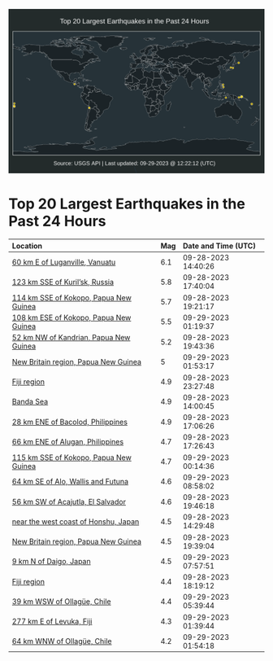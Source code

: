 ![Map](./map.png)

# Top 20 Largest Earthquakes in the Past 24 Hours

| Location | Mag | Date and Time (UTC) |
|:---|:---|:---|
| [60 km E of Luganville, Vanuatu](https://earthquake.usgs.gov/earthquakes/eventpage/us6000lbdi) | 6.1 | 09-28-2023 14:40:26 |
| [123 km SSE of Kuril’sk, Russia](https://earthquake.usgs.gov/earthquakes/eventpage/us6000lbgs) | 5.8 | 09-28-2023 17:40:04 |
| [114 km SSE of Kokopo, Papua New Guinea](https://earthquake.usgs.gov/earthquakes/eventpage/us6000lbhd) | 5.7 | 09-28-2023 19:21:17 |
| [108 km ESE of Kokopo, Papua New Guinea](https://earthquake.usgs.gov/earthquakes/eventpage/us6000lbk5) | 5.5 | 09-29-2023 01:19:37 |
| [52 km NW of Kandrian, Papua New Guinea](https://earthquake.usgs.gov/earthquakes/eventpage/us6000lbi7) | 5.2 | 09-28-2023 19:43:36 |
| [New Britain region, Papua New Guinea](https://earthquake.usgs.gov/earthquakes/eventpage/us6000lbkp) | 5 | 09-29-2023 01:53:17 |
| [Fiji region](https://earthquake.usgs.gov/earthquakes/eventpage/us6000lbjq) | 4.9 | 09-28-2023 23:27:48 |
| [Banda Sea](https://earthquake.usgs.gov/earthquakes/eventpage/us6000lbd8) | 4.9 | 09-28-2023 14:00:45 |
| [28 km ENE of Bacolod, Philippines](https://earthquake.usgs.gov/earthquakes/eventpage/us6000lbgj) | 4.9 | 09-28-2023 17:06:26 |
| [66 km ENE of Alugan, Philippines](https://earthquake.usgs.gov/earthquakes/eventpage/us6000lbgp) | 4.7 | 09-28-2023 17:26:43 |
| [115 km SSE of Kokopo, Papua New Guinea](https://earthquake.usgs.gov/earthquakes/eventpage/us6000lbk0) | 4.7 | 09-29-2023 00:14:36 |
| [64 km SE of Alo, Wallis and Futuna](https://earthquake.usgs.gov/earthquakes/eventpage/us6000lbmw) | 4.6 | 09-29-2023 08:58:02 |
| [56 km SW of Acajutla, El Salvador](https://earthquake.usgs.gov/earthquakes/eventpage/us6000lbi6) | 4.6 | 09-28-2023 19:46:18 |
| [near the west coast of Honshu, Japan](https://earthquake.usgs.gov/earthquakes/eventpage/us6000lbdg) | 4.5 | 09-28-2023 14:29:48 |
| [New Britain region, Papua New Guinea](https://earthquake.usgs.gov/earthquakes/eventpage/us6000lbi4) | 4.5 | 09-28-2023 19:39:04 |
| [9 km N of Daigo, Japan](https://earthquake.usgs.gov/earthquakes/eventpage/us6000lbmk) | 4.5 | 09-29-2023 07:57:51 |
| [Fiji region](https://earthquake.usgs.gov/earthquakes/eventpage/us6000lbh2) | 4.4 | 09-28-2023 18:19:12 |
| [39 km WSW of Ollagüe, Chile](https://earthquake.usgs.gov/earthquakes/eventpage/us6000lbm5) | 4.4 | 09-29-2023 05:39:44 |
| [277 km E of Levuka, Fiji](https://earthquake.usgs.gov/earthquakes/eventpage/us6000lbkk) | 4.3 | 09-29-2023 01:39:44 |
| [64 km WNW of Ollagüe, Chile](https://earthquake.usgs.gov/earthquakes/eventpage/us6000lbkm) | 4.2 | 09-29-2023 01:54:18 |

